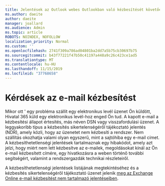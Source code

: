 ```yaml
---
title: Jelentések az Outlook webes Outlookban való kézbesítését követően
ms.author: daeite
author: daeite
manager: joallard
ms.audience: Admin
ms.topic: article
ROBOTS: NOINDEX, NOFOLLOW
localization_priority: Normal
ms.custom: ''
ms.openlocfilehash: 2741f309a786ad04801ba2dd7a5b75cb30697b75
ms.sourcegitcommit: b43f77221f47b50c41197a448a9c26c423ce1ad5
ms.translationtype: MT
ms.contentlocale: hu-HU
ms.lasthandoff: 11/15/2019
ms.locfileid: "37768658"
---
```

# <a name="issues-with-email-delivery"></a>Kérdések az e-mail kézbesítést

Mikor ott ' egy probléma szállít egy elektronikus levél üzenet Ön küldött, Hivatal 365 küld egy elektronikus levél-hoz enged Ön tud. A kapott e-mail a kézbesítési állapot értesítés, más néven DSN vagy visszafordulási üzenet. A leggyakoribb típus a kézbesítés sikertelenségéről tájékoztató jelentés (NDR), amely közli, hogy az üzenetet nem kézbesíti a rendszer. Nem szállítás okozhatja valami olyan egyszerű, mint a sajtóhiba egy e-mail címet. A kézbesíthetetlenségi jelentések tartalmaznak egy hibakódot, amely azt jelzi, hogy miért nem lett kézbesítve az e-mailek, megoldásokat kínál az Ön e-mail kézbesített címére, egy hivatkozásra a weben történő további segítségért, valamint a rendszergazdák technikai részleteiről.

A kézbesíthetetlenségi jelentések listájának megtekintéséhez és a kézbesítés sikertelenségéről tájékoztató üzenet jelenik [meg az Exchange Online e-mail kézbesítést nem tartalmazó jelentéseiben](https://docs.microsoft.com/exchange/mail-flow-best-practices/non-delivery-reports-in-exchange-online/non-delivery-reports-in-exchange-online).